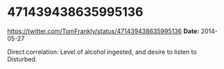 # 471439438635995136
https://twitter.com/TomFrankly/status/471439438635995136
**Date:** 2014-05-27

Direct correlation: Level of alcohol ingested, and desire to listen to Disturbed.
